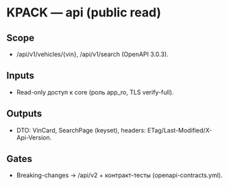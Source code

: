 # KPACK — api (public read)
## Scope
- /api/v1/vehicles/{vin}, /api/v1/search (OpenAPI 3.0.3).
## Inputs
- Read-only доступ к core (роль app_ro, TLS verify-full).
## Outputs
- DTO: VinCard, SearchPage (keyset), headers: ETag/Last-Modified/X-Api-Version.
## Gates
- Breaking-changes → /api/v2 + контракт-тесты (openapi-contracts.yml).
